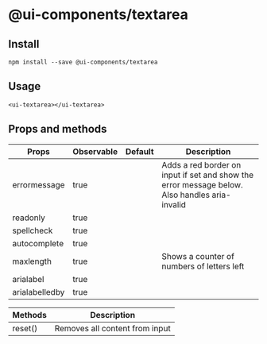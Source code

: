 # @ui-components/textarea

## Install
```
npm install --save @ui-components/textarea
```

## Usage
```
<ui-textarea></ui-textarea>
```

## Props and methods
|  Props | Observable | Default | Description |
| --- | --- | --- | --- |
| errormessage | true | | Adds a red border on input if set and show the error message below. Also handles aria-invalid |
| readonly | true | | |
| spellcheck | true | | |
| autocomplete | true | | |
| maxlength | true | | Shows a counter of numbers of letters left |
| arialabel | true | | |
| arialabelledby | true | | |


| Methods | Description |
| --- | --- |
| reset() | Removes all content from input |
